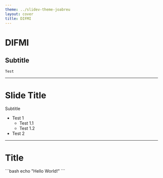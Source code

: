 ```yaml
---
theme: ../slidev-theme-joabreu
layout: cover
title: DIFMI
---
```


# DIFMI

## Subtitle

`Test`

---

# Slide Title

Subtitle

* Test 1
	* Test 1.1
	* Test 1.2
* Test 2

---

# Title

<Window title="Test">
```bash
echo "Hello World!"
```
</Window>

